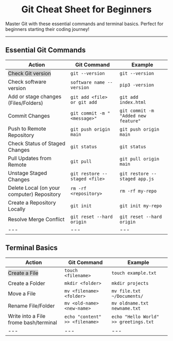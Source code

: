 <h1 align="center">Git Cheat Sheet for Beginners</h1>

Master Git with these essential commands and terminal basics. Perfect for beginners starting their coding journey!

---

## Essential Git Commands
| **Action**        | **Git Command**                | **Example**                  |
|-------------------|---------------------------|------------------------------|
| <span style="background-color:lightgray">Check Git version</span> | `git --version` | `git --version` |
| Check software version | `software name --version` | `pip3 -version` |
| Add or stage changes (Files/Folders) | `git add <file> or git add` | `git add index.html` |
| Commit Changes | `git commit -m "<message>"`	 | `git commit -m "Added new feature"` |
| Push to Remote Repository | `git push origin main`	 | `git push origin main` |
| Check Status of Staged Changes | `git status`	 | `git status`	 |
| Pull Updates from Remote | `git pull` | `git pull origin main` |
| Unstage Staged Changes	 | `git restore --staged <file>`	 | `git restore --staged app.js` |
| Delete Local (on your computer) Repository	 | `rm -rf <repository>`	 | `rm -rf my-repo` |
| Create a Repository Locally	 | `git init`	 | `git init my-repo` |
| Resolve Merge Conflict	 | `git reset --hard origin`	 | `git reset --hard origin` |
| --- | --- | --- |

## Terminal Basics
| **Action**        | **Git Command**                | **Example**                  |
|---------------------------------------|---------------------------|------------------------------|
| <span style="background-color:lightgray">Create a File</span> | `touch <filename>`         | `touch example.txt`|
| Create a Folder                       | `mkdir <folder>`          | `mkdir projects`            |
| Move a File                           | `mv <filename> <folder>`  | `mv file.txt ~/Documents/`  |
| Rename File/Folder	  | `mv <old-name> <new-name>`	 | `mv oldname.txt newname.txt` |
| Write into a File frome bash/terminal | `echo "content" >> <filename>` | `echo "Hello World" >> greetings.txt` |
| --- | --- | --- |



























